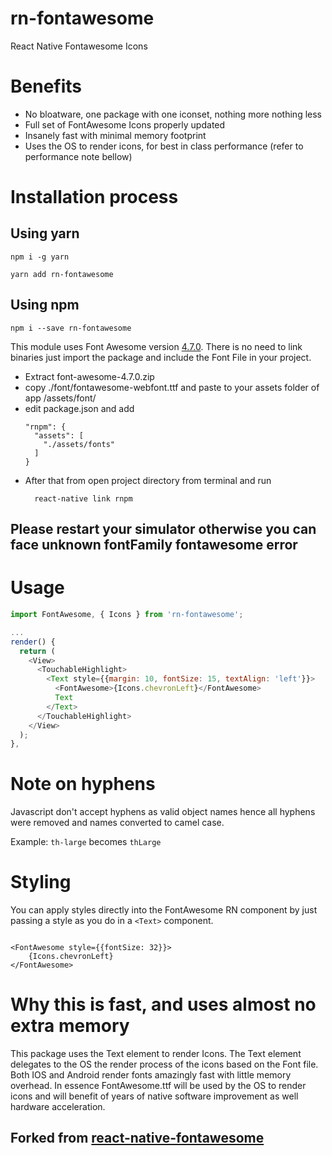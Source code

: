 # rn-fontawesome
React Native Fontawesome Icons

# Benefits
- No bloatware, one package with one iconset, nothing more nothing less
- Full set of FontAwesome Icons properly updated
- Insanely fast with minimal memory footprint
- Uses the OS to render icons, for best in class performance (refer to performance note bellow)

# Installation process

## Using yarn
`npm i -g yarn`

`yarn add rn-fontawesome`

## Using npm
`npm i --save rn-fontawesome`

This module uses Font Awesome version [4.7.0](http://fontawesome.io/assets/font-awesome-4.7.0.zip). There is no need to link binaries just import the package and include the Font File
in your project.
* Extract font-awesome-4.7.0.zip
* copy ./font/fontawesome-webfont.ttf and paste to your assets folder of app /assets/font/
* edit package.json and add
  ```
  "rnpm": {
    "assets": [
      "./assets/fonts"
    ]
  }
  ```
* After that from open project directory from terminal and run
  ```
    react-native link rnpm
  ```
## Please restart your simulator otherwise you can face unknown fontFamily fontawesome error

# Usage
```javascript
import FontAwesome, { Icons } from 'rn-fontawesome';

...
render() {
  return (
    <View>
      <TouchableHighlight>
        <Text style={{margin: 10, fontSize: 15, textAlign: 'left'}}>
          <FontAwesome>{Icons.chevronLeft}</FontAwesome>
          Text
        </Text>
      </TouchableHighlight>
    </View>
  );
},
```

# Note on hyphens
Javascript don't accept hyphens as valid object names hence all hyphens were removed and
names converted to camel case.

Example: `th-large` becomes `thLarge`

# Styling
You can apply styles directly into the FontAwesome RN component by just passing a style as you do in a `<Text>` component.

```

<FontAwesome style={{fontSize: 32}}>
    {Icons.chevronLeft}
</FontAwesome>

```

# Why this is fast, and uses almost no extra memory
This package uses the Text element to render Icons. The Text element delegates
to the OS the render process of the icons based on the Font file.
Both IOS and Android render fonts amazingly fast with little memory overhead. In essence
FontAwesome.ttf will be used by the OS to render icons and will benefit of years
of native software improvement as well hardware acceleration.

## Forked from [react-native-fontawesome](https://github.com/entria/react-native-fontawesome)
